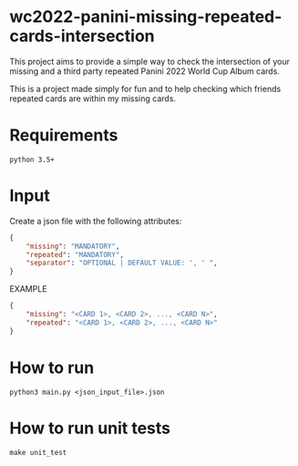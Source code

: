 # wc2022-panini-missing-repeated-cards-intersection
This project aims to provide a simple way to check the intersection of your missing and a third party repeated Panini 2022 World Cup Album cards.

This is a project made simply for fun and to help checking which friends repeated cards are within my missing cards.

# Requirements

`python 3.5+`

# Input

Create a json file with the following attributes:

```json
{
    "missing": "MANDATORY",
    "repeated": "MANDATORY",
    "separator": "OPTIONAL | DEFAULT VALUE: ', ' ",
}
```

EXAMPLE
```json
{
    "missing": "<CARD 1>, <CARD 2>, ..., <CARD N>",
    "repeated": "<CARD 1>, <CARD 2>, ..., <CARD N>"
}
```

# How to run
`python3 main.py <json_input_file>.json`

# How to run unit tests
`make unit_test`
